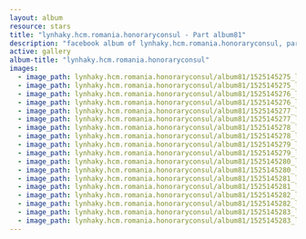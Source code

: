 ```yaml
---
layout: album
resource: stars
title: "lynhaky.hcm.romania.honoraryconsul - Part album81"
description: "facebook album of lynhaky.hcm.romania.honoraryconsul, part album81."
active: gallery
album-title: "lynhaky.hcm.romania.honoraryconsul"
images:
  - image_path: lynhaky.hcm.romania.honoraryconsul/album81/1525145275_lnkshow-1.jpg
  - image_path: lynhaky.hcm.romania.honoraryconsul/album81/1525145275_lnkshow-2.jpg
  - image_path: lynhaky.hcm.romania.honoraryconsul/album81/1525145276_lnkshow-3.jpg
  - image_path: lynhaky.hcm.romania.honoraryconsul/album81/1525145276_lnkshow-4.jpg
  - image_path: lynhaky.hcm.romania.honoraryconsul/album81/1525145277_lnkshow-5.jpg
  - image_path: lynhaky.hcm.romania.honoraryconsul/album81/1525145277_lnkshow-6.jpg
  - image_path: lynhaky.hcm.romania.honoraryconsul/album81/1525145278_lnkshow-7.jpg
  - image_path: lynhaky.hcm.romania.honoraryconsul/album81/1525145278_lnkshow-8.jpg
  - image_path: lynhaky.hcm.romania.honoraryconsul/album81/1525145279_lnkshow-10.jpg
  - image_path: lynhaky.hcm.romania.honoraryconsul/album81/1525145279_lnkshow-9.jpg
  - image_path: lynhaky.hcm.romania.honoraryconsul/album81/1525145280_lnkshow-11.jpg
  - image_path: lynhaky.hcm.romania.honoraryconsul/album81/1525145280_lnkshow-12.jpg
  - image_path: lynhaky.hcm.romania.honoraryconsul/album81/1525145281_lnkshow-13.jpg
  - image_path: lynhaky.hcm.romania.honoraryconsul/album81/1525145281_lnkshow-14.jpg
  - image_path: lynhaky.hcm.romania.honoraryconsul/album81/1525145282_lnkshow-15.jpg
  - image_path: lynhaky.hcm.romania.honoraryconsul/album81/1525145282_lnkshow-16.jpg
  - image_path: lynhaky.hcm.romania.honoraryconsul/album81/1525145283_lnkshow-17.jpg
  - image_path: lynhaky.hcm.romania.honoraryconsul/album81/1525145283_lnkshow-18.jpg
---
```

